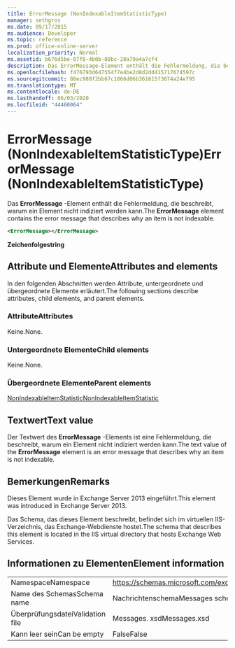 ```yaml
---
title: ErrorMessage (NonIndexableItemStatisticType)
manager: sethgros
ms.date: 09/17/2015
ms.audience: Developer
ms.topic: reference
ms.prod: office-online-server
localization_priority: Normal
ms.assetid: b676d5be-07f8-4b0b-80bc-28a79a4a7cf4
description: Das ErrorMessage-Element enthält die Fehlermeldung, die beschreibt, warum ein Element nicht indiziert werden kann.
ms.openlocfilehash: f476793d647554f7e4be2d8d2dd415717674597c
ms.sourcegitcommit: 88ec988f2bb67c1866d06b361615f3674a24e795
ms.translationtype: MT
ms.contentlocale: de-DE
ms.lasthandoff: 06/03/2020
ms.locfileid: "44460064"
---
```

# <a name="errormessage-nonindexableitemstatistictype"></a><span data-ttu-id="b12e0-103">ErrorMessage (NonIndexableItemStatisticType)</span><span class="sxs-lookup"><span data-stu-id="b12e0-103">ErrorMessage (NonIndexableItemStatisticType)</span></span>

<span data-ttu-id="b12e0-104">Das **ErrorMessage** -Element enthält die Fehlermeldung, die beschreibt, warum ein Element nicht indiziert werden kann.</span><span class="sxs-lookup"><span data-stu-id="b12e0-104">The **ErrorMessage** element contains the error message that describes why an item is not indexable.</span></span> 
  
```XML
<ErrorMessage></ErrorMessage>
```

 <span data-ttu-id="b12e0-105">**Zeichenfolge**</span><span class="sxs-lookup"><span data-stu-id="b12e0-105">**string**</span></span>
## <a name="attributes-and-elements"></a><span data-ttu-id="b12e0-106">Attribute und Elemente</span><span class="sxs-lookup"><span data-stu-id="b12e0-106">Attributes and elements</span></span>

<span data-ttu-id="b12e0-107">In den folgenden Abschnitten werden Attribute, untergeordnete und übergeordnete Elemente erläutert.</span><span class="sxs-lookup"><span data-stu-id="b12e0-107">The following sections describe attributes, child elements, and parent elements.</span></span>
  
### <a name="attributes"></a><span data-ttu-id="b12e0-108">Attribute</span><span class="sxs-lookup"><span data-stu-id="b12e0-108">Attributes</span></span>

<span data-ttu-id="b12e0-109">Keine.</span><span class="sxs-lookup"><span data-stu-id="b12e0-109">None.</span></span>
  
### <a name="child-elements"></a><span data-ttu-id="b12e0-110">Untergeordnete Elemente</span><span class="sxs-lookup"><span data-stu-id="b12e0-110">Child elements</span></span>

<span data-ttu-id="b12e0-111">Keine.</span><span class="sxs-lookup"><span data-stu-id="b12e0-111">None.</span></span>
  
### <a name="parent-elements"></a><span data-ttu-id="b12e0-112">Übergeordnete Elemente</span><span class="sxs-lookup"><span data-stu-id="b12e0-112">Parent elements</span></span>

[<span data-ttu-id="b12e0-113">NonIndexableItemStatistic</span><span class="sxs-lookup"><span data-stu-id="b12e0-113">NonIndexableItemStatistic</span></span>](nonindexableitemstatistic.md)
  
## <a name="text-value"></a><span data-ttu-id="b12e0-114">Textwert</span><span class="sxs-lookup"><span data-stu-id="b12e0-114">Text value</span></span>

<span data-ttu-id="b12e0-115">Der Textwert des **ErrorMessage** -Elements ist eine Fehlermeldung, die beschreibt, warum ein Element nicht indiziert werden kann.</span><span class="sxs-lookup"><span data-stu-id="b12e0-115">The text value of the **ErrorMessage** element is an error message that describes why an item is not indexable.</span></span> 
  
## <a name="remarks"></a><span data-ttu-id="b12e0-116">Bemerkungen</span><span class="sxs-lookup"><span data-stu-id="b12e0-116">Remarks</span></span>

<span data-ttu-id="b12e0-117">Dieses Element wurde in Exchange Server 2013 eingeführt.</span><span class="sxs-lookup"><span data-stu-id="b12e0-117">This element was introduced in Exchange Server 2013.</span></span>
  
<span data-ttu-id="b12e0-118">Das Schema, das dieses Element beschreibt, befindet sich im virtuellen IIS-Verzeichnis, das Exchange-Webdienste hostet.</span><span class="sxs-lookup"><span data-stu-id="b12e0-118">The schema that describes this element is located in the IIS virtual directory that hosts Exchange Web Services.</span></span>
  
## <a name="element-information"></a><span data-ttu-id="b12e0-119">Informationen zu Elementen</span><span class="sxs-lookup"><span data-stu-id="b12e0-119">Element information</span></span>

|||
|:-----|:-----|
|<span data-ttu-id="b12e0-120">Namespace</span><span class="sxs-lookup"><span data-stu-id="b12e0-120">Namespace</span></span>  <br/> |https://schemas.microsoft.com/exchange/services/2006/messages  <br/> |
|<span data-ttu-id="b12e0-121">Name des Schemas</span><span class="sxs-lookup"><span data-stu-id="b12e0-121">Schema name</span></span>  <br/> |<span data-ttu-id="b12e0-122">Nachrichtenschema</span><span class="sxs-lookup"><span data-stu-id="b12e0-122">Messages schema</span></span>  <br/> |
|<span data-ttu-id="b12e0-123">Überprüfungsdatei</span><span class="sxs-lookup"><span data-stu-id="b12e0-123">Validation file</span></span>  <br/> |<span data-ttu-id="b12e0-124">Messages. xsd</span><span class="sxs-lookup"><span data-stu-id="b12e0-124">Messages.xsd</span></span>  <br/> |
|<span data-ttu-id="b12e0-125">Kann leer sein</span><span class="sxs-lookup"><span data-stu-id="b12e0-125">Can be empty</span></span>  <br/> |<span data-ttu-id="b12e0-126">False</span><span class="sxs-lookup"><span data-stu-id="b12e0-126">False</span></span>  <br/> |
   

